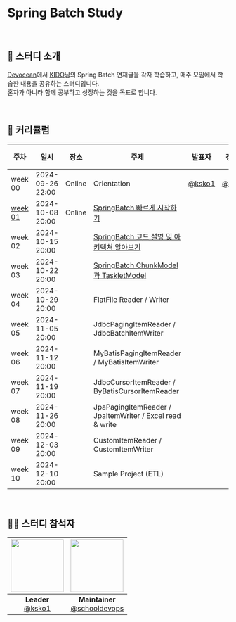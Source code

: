 # Spring Batch Study

<br/>

## 📝 스터디 소개
[Devocean](https://devocean.sk.com/)에서 [KIDO](https://devocean.sk.com/experts/view.do?ID=kido&boardType=&page=)님의 Spring Batch 연재글을 각자 학습하고, 매주 모임에서 학습한 내용을 공유하는 스터디입니다.<br/>
혼자가 아니라 함께 공부하고 성장하는 것을 목표로 합니다.

<br/>

## 📅 커리큘럼
| 주차 | 일시 | 장소 | 주제 | 발표자 | 정리자 | 완료 |
|---|---|:---:|---|---|---|:---:|
| week 00 | 2024-09-26 22:00 | Online | Orientation | [@ksko1](https://github.com/ksko1) | [@ksko1](https://github.com/ksko1) | ✔ |
| [week 01](week01) | 2024-10-08 20:00 | Online | [SpringBatch 빠르게 시작하기](https://devocean.sk.com/search/techBoardDetail.do?ID=166164) |  |  |  |
| week 02 | 2024-10-15 20:00|  | [SpringBatch 코드 설명 및 아키텍처 알아보기](https://devocean.sk.com/search/techBoardDetail.do?ID=166690) |  |  |  |
| week 03 | 2024-10-22 20:00 |  | [SpringBatch ChunkModel과 TaskletModel](https://devocean.sk.com/search/techBoardDetail.do?ID=166694) |  |  |  |
| week 04 | 2024-10-29 20:00 |  | FlatFile Reader / Writer |  |  |  |
| week 05 | 2024-11-05 20:00 |  | JdbcPagingItemReader / JdbcBatchItemWriter |  |  |  |
| week 06 | 2024-11-12 20:00 |  | MyBatisPagingItemReader / MyBatisItemWriter |  |  |  |
| week 07 | 2024-11-19 20:00 |  | JdbcCursorItemReader / ByBatisCursorItemReader |  |  |  |
| week 08 | 2024-11-26 20:00 |  | JpaPagingItemReader / JpaItemWriter / Excel read & write |  |  |  |
| week 09 | 2024-12-03 20:00 |  | CustomItemReader / CustomItemWriter |  |  |  |
| week 10 | 2024-12-10 20:00 |  | Sample Project (ETL) |  |  |  |

<br/>

## 👩‍💻 스터디 참석자
| <img src="https://avatars.githubusercontent.com/u/18614482?v=4" width="120" height="120"/> | <img src="https://avatars.githubusercontent.com/u/66154381?v=4" width="120" height="120"/> |
|:---:|:---:|
| **Leader** <br/> [@ksko1](https://github.com/ksko1) | **Maintainer** <br/> [@schooldevops](https://github.com/schooldevops)
